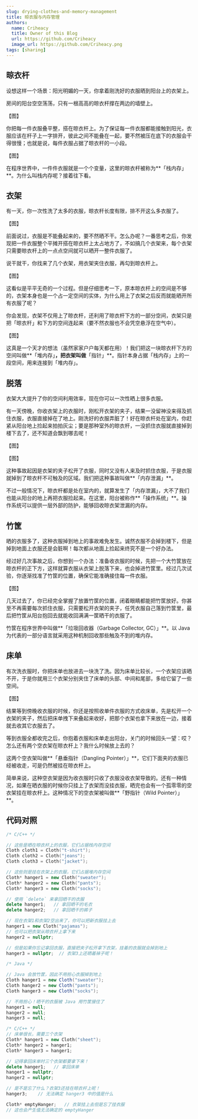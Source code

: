 ```yaml
---
slug: drying-clothes-and-memory-management
title: 晾衣服与内存管理
authors:
  name: Criheacy
  title: Owner of this Blog
  url: https://github.com/Criheacy
  image_url: https://github.com/Criheacy.png
tags: [sharing]
---
```


## 晾衣杆

设想这样一个场景：阳光明媚的一天，你拿着刚洗好的衣服晒到阳台上的衣架上。

房间的阳台空空荡荡，只有一根高高的晾衣杆撑在两边的墙壁上。



【图】



你把每一件衣服叠平整，搭在晾衣杆上。为了保证每一件衣服都能接触到阳光，衣服应该在杆子上一字排开，彼此之间不能叠在一起，要不然被压在底下的衣服会干得很慢；也就是说，每件衣服占据了晾衣杆的一小段。



【图】



在程序世界中，一件件衣服就是一个个变量，这里的晾衣杆被称为**「栈内存」**。为什么叫栈内存呢？接着往下看。



## 衣架

有一天，你一次性洗了太多的衣服，晾衣杆长度有限，排不开这么多衣服了。



【图】



前面说过，衣服是不能叠起来的，要不然晒不干。怎么办呢？一番思考之后，你发现把一件衣服整个平摊开搭在晾衣杆上太占地方了，不如搞几个衣架来，每个衣架只需要晾衣杆上的一点点空间就可以晒开一整件衣服了。

说干就干，你找来了几个衣架，用衣架夹住衣服，再勾到晾衣杆上。



【图】



这看似是平平无奇的一个过程。但是仔细思考一下，原本晾衣杆上的空间是不够的，衣架本身也是一个占一定空间的实体，为什么用上了衣架之后反而就能晒开所有衣服了呢？

你会发现，衣架不仅用上了晾衣杆，还利用了晾衣杆下方的一部分空间，衣架只是把「晾衣杆」和下方的空间连起来（要不然衣服也不会凭空悬浮在空气中）。



【图】



这真是一个天才的想法（虽然家家户户每天都在用）！我们把这一块晾衣杆下方的空间叫做**「堆内存」**，把衣架叫做**「指针」**。指针本身占据「栈内存」上的一段空间，用来连接到「堆内存」。



## 脱落

衣架大大提升了你的空间利用效率，现在你可以一次性晒上很多衣服。

有一天傍晚，你收衣架上的衣服时，刚松开衣架的夹子，结果一没留神没来得及抓住衣服，衣服直接掉在了地上。刚洗好的衣服弄脏了！好在晾衣杆处在室内，你赶紧从阳台地上捡起来拍拍灰尘；要是那种室外的晾衣杆，一没抓住衣服就直接掉到楼下去了，还不知道会飘到哪去呢！



【图】

【图】



这种事故起因是衣架的夹子松开了衣服，同时又没有人来及时抓住衣服，于是衣服就掉到了晾衣杆不可触及的区域。我们把这种事故叫做**「内存泄漏」**。

不过一般情况下，晾衣杆都是处在室内的，就算发生了「内存泄漏」，大不了我们也能从阳台的地上再把衣服捡起来。在这里，阳台被称作**「操作系统」**。操作系统可以提供一层外部的防护，能够回收晾衣架泄漏的内存。



## 竹筐

晒的衣服多了，这种衣服掉到地上的事故难免发生。诚然衣服不会掉到楼下，但是掉到地面上衣服还是会脏啊！每次都从地面上捡起来终究不是一个好办法。

经过好几次事故之后，你想到一个办法：准备收衣服的时候，先把一个大竹筐放在晾衣杆的正下方，这样就算衣服从衣架上脱落下来，也会掉进竹筐里。经过几次试验，你逐渐找准了竹筐的位置，确保它能准确接住每一件衣服。



【图】



几天过去了，你已经完全掌握了放置竹筐的位置，闭着眼睛都能把竹筐放好。你甚至不再需要每次抓住衣服，只需要松开衣架的夹子，任凭衣服自己落到竹筐里，最后把竹筐从阳台抱回去就能收回满满一筐晒干的衣服了。

竹筐在程序世界中叫做**「垃圾回收器（Garbage Collector, GC）」**。以 Java 为代表的一部分语言就采用这种机制回收那些触及不到的堆内存。



## 床单

有次洗衣服时，你把床单也放进去一块洗了洗。因为床单比较长，一个衣架应该晒不开，于是你就用三个衣架分别夹住了床单的头部、中间和尾部，多给它留了一些空间。



【图】



结果等到傍晚收衣服的时候，你还是按照收单件衣服的方式收床单，先是松开一个衣架的夹子，然后把床单拽下来叠起来收好，把那个衣架也拿下来放在一边，接着就去收其它衣服去了。

等到衣服全都收完之后，你抱着衣服和床单走出阳台，关门的时候回头一望：哎？怎么还有两个空衣架在晾衣杆上？我什么时候放上去的？

这两个空衣架叫做**「悬垂指针（Dangling Pointer）」**，它们下面夹的衣服已经被收走，可是仍然被挂在晾衣杆上。

简单来说，这种空衣架是因为收衣服时只收了衣服没收衣架导致的。还有一种情况，如果在晒衣服的时候你只挂上了衣架而没挂衣服，晒完也会有一个孤零零的空衣架挂在晾衣杆上。这种情况下的空衣架被叫做**「野指针（Wild Pointer）」**。



## 代码对照

```cpp
/* C/C++ */

// 这些是晒在晾衣杆上的衣服，它们占据栈内存空间
Cloth cloth1 = Cloth("t-shirt");
Cloth cloth2 = Cloth("jeans");
Cloth cloth3 = Cloth("jacket");

// 这些则是挂在衣架上的衣服，它们占据堆内存空间
Cloth* hanger1 = new Cloth("sweater");
Cloth* hanger2 = new Cloth("pants");
Cloth* hanger3 = new Cloth("socks");

// 使用 `delete` 来拿回晒干的衣服
delete hanger1;   // 拿回晒干的毛衣
delete hanger2;   // 拿回晒干的裤子

// 现在衣架1和衣架2空出来了，你可以把新衣服挂上去
hanger1 = new Cloth("pajamas");
// 也可以把衣架从晾衣杆上拿下来
hanger2 = nullptr;

// 但是如果你忘记拿回衣服，直接把夹子松开拿下衣架，挂着的衣服就会掉到地上
hanger3 = nullptr;  // 衣架3上还晒着袜子呢！
```



```java
/* Java */

// Java 会放竹筐，因此不用担心衣服掉到地上
Cloth hanger1 = new Cloth("sweater");
Cloth hanger2 = new Cloth("pants");
Cloth hanger3 = new Cloth("socks");

// 不用担心！晒干的衣服被 Java 用竹筐接住了
hanger1 = null;
hanger2 = null;
hanger3 = null;
```



```cpp
/* C/C++ */
// 床单很长，需要三个衣架
Cloth* hanger1 = new Cloth("sheet");
Cloth* hanger2 = hanger1;
Cloth* hanger3 = hanger1;

// 记得拿回床单时三个衣架都要拿下来！
delete hanger1;   // 拿回床单
hanger1 = nullptr;
hanger2 = nullptr;

// 是不是忘了什么？衣架3还挂在晾衣杆上呢！
hanger3;	// 无法确定 hanger3 中的值是什么

Cloth* emptyHanger;   // 衣架挂上去但是忘了挂衣服
// 这也会产生值无法确定的 emptyHanger
```

